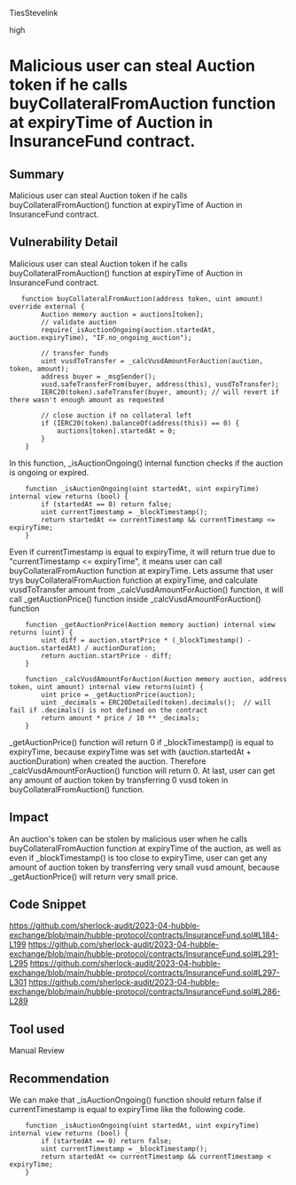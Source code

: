 TiesStevelink

high

# Malicious user can steal Auction token if he calls buyCollateralFromAuction function at expiryTime of Auction in InsuranceFund contract.

## Summary
Malicious user can steal Auction token if he calls buyCollateralFromAuction() function at expiryTime of Auction in InsuranceFund contract.

## Vulnerability Detail
Malicious user can steal Auction token if he calls buyCollateralFromAuction() function at expiryTime of Auction in InsuranceFund contract.

```solidity
   function buyCollateralFromAuction(address token, uint amount) override external {
        Auction memory auction = auctions[token];
        // validate auction
        require(_isAuctionOngoing(auction.startedAt, auction.expiryTime), "IF.no_ongoing_auction");

        // transfer funds
        uint vusdToTransfer = _calcVusdAmountForAuction(auction, token, amount);
        address buyer = _msgSender();
        vusd.safeTransferFrom(buyer, address(this), vusdToTransfer);
        IERC20(token).safeTransfer(buyer, amount); // will revert if there wasn't enough amount as requested

        // close auction if no collateral left
        if (IERC20(token).balanceOf(address(this)) == 0) {
            auctions[token].startedAt = 0;
        }
    }
```
In this function, _isAuctionOngoing() internal function checks if the auction is ongoing or expired.

```solidity
    function _isAuctionOngoing(uint startedAt, uint expiryTime) internal view returns (bool) {
        if (startedAt == 0) return false;
        uint currentTimestamp = _blockTimestamp();
        return startedAt <= currentTimestamp && currentTimestamp <= expiryTime;
    }
```
Even if currentTimestamp is equal to expiryTime, it will return true due to "currentTimestamp <= expiryTime", it means user can call buyCollateralFromAuction function at expiryTime. Lets assume that user trys buyCollateralFromAuction function at expiryTime, and calculate vusdToTransfer amount from _calcVusdAmountForAuction() function, it will call _getAuctionPrice() function inside _calcVusdAmountForAuction() function

```solidity
    function _getAuctionPrice(Auction memory auction) internal view returns (uint) {
        uint diff = auction.startPrice * (_blockTimestamp() - auction.startedAt) / auctionDuration;
        return auction.startPrice - diff;
    }

    function _calcVusdAmountForAuction(Auction memory auction, address token, uint amount) internal view returns(uint) {
        uint price = _getAuctionPrice(auction);
        uint _decimals = ERC20Detailed(token).decimals();  // will fail if .decimals() is not defined on the contract
        return amount * price / 10 ** _decimals;
    }
```
_getAuctionPrice() function will return 0 if _blockTimestamp() is equal to expiryTime, because expiryTime was set with (auction.startedAt + auctionDuration) when created the auction. Therefore _calcVusdAmountForAuction() function will return 0.
At last, user can get any amount of auction token by transferring 0 vusd token in buyCollateralFromAuction() function.

## Impact
An auction's token can be stolen by malicious user when he calls buyCollateralFromAuction function at expiryTime of the auction, as well as even if _blockTimestamp() is too close to expiryTime, user can get any amount of auction token by transferring very small vusd amount, because _getAuctionPrice() will return very small price.

## Code Snippet
https://github.com/sherlock-audit/2023-04-hubble-exchange/blob/main/hubble-protocol/contracts/InsuranceFund.sol#L184-L199
https://github.com/sherlock-audit/2023-04-hubble-exchange/blob/main/hubble-protocol/contracts/InsuranceFund.sol#L291-L295
https://github.com/sherlock-audit/2023-04-hubble-exchange/blob/main/hubble-protocol/contracts/InsuranceFund.sol#L297-L301
https://github.com/sherlock-audit/2023-04-hubble-exchange/blob/main/hubble-protocol/contracts/InsuranceFund.sol#L286-L289
## Tool used

Manual Review

## Recommendation
We can make that _isAuctionOngoing() function should return false if currentTimestamp is equal to expiryTime like the following code.
```solidity
    function _isAuctionOngoing(uint startedAt, uint expiryTime) internal view returns (bool) {
        if (startedAt == 0) return false;
        uint currentTimestamp = _blockTimestamp();
        return startedAt <= currentTimestamp && currentTimestamp < expiryTime;
    }
```